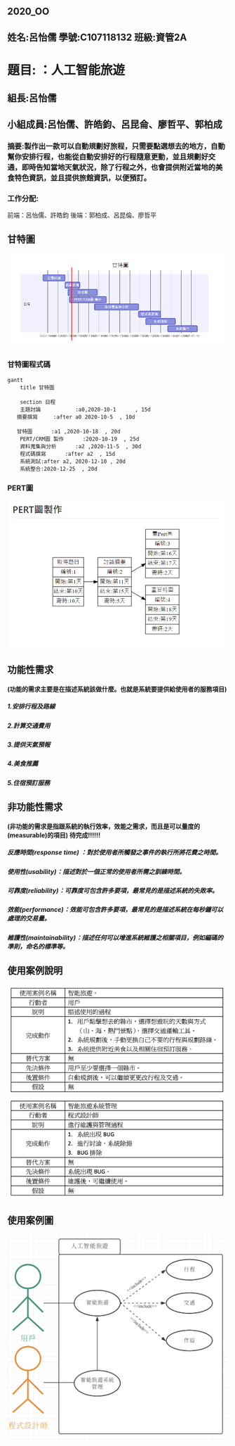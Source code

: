 ## 2020_OO

## 姓名:呂怡儒  學號:C107118132 班級:資管2A

# 題目: ：人工智能旅遊        

## 組長:呂怡儒

## 小組成員:呂怡儒、許皓鈞、呂昆侖、廖哲平、郭柏成

### 摘要:製作出一款可以自動規劃好旅程，只需要點選想去的地方，自動幫你安排行程，也能從自動安排好的行程隨意更動，並且規劃好交通，即時告知當地天氣狀況，除了行程之外，也會提供附近當地的美食特色資訊，並且提供旅館資訊，以便預訂。

### 工作分配: 
前端：呂怡儒、許皓鈞 
後端：郭柏成、呂昆倫、廖哲平

## 甘特圖
![g](甘特圖.png "g")

### 甘特圖程式碼
```mermaid
gantt
    title 甘特圖

    section 日程
    主題討論           :a0,2020-10-1      , 15d
   摘要撰寫     :after a0 2020-10-5  , 10d
    
   甘特圖      :a1 ,2020-10-18  , 20d
    PERT/CRM圖 製作      :2020-10-19  , 25d
    資料蒐集與分析      :a2 ,2020-11-5  , 30d
    程式碼撰寫      :after a2  , 15d
    系統測試:after a2, 2020-12-10 , 20d
    系統整合:2020-12-25  , 20d
```


### PERT圖
![g](pert.png "g")



## 功能性需求


#### (功能的需求主要是在描述系統該做什麼。也就是系統要提供給使用者的服務項目)


##### 1.安排行程及路線
##### 2.計算交通費用
##### 3.提供天氣預報
##### 4.美食推薦
##### 5.住宿預訂服務


## 非功能性需求


#### (非功能的需求是指跟系統的執行效率，效能之需求，而且是可以量度的(measurable)的項目)       待完成!!!!!!


##### 反應時間(response time) ：對於使用者所觸發之事件的執行所將花費之時間。 
##### 使用性(usability)：描述對於一個正常的使用者所需之訓練時間。 
##### 可靠度(reliability)：可靠度可包含許多要項，最常見的是描述系統的失敗率。 
##### 效能(performance)：效能可包含許多要項，最常見的是描述系統在每秒鐘可以處理的交易量。 
##### 維護性(maintainability)：描述任何可以增進系統維護之相關項目，例如編碼的準則，命名的標準等。

## 使用案例說明
![使用案例說明](使用案例說明.png "使用案例說明")

## 使用案例圖
![使用案例說明](使用案例圖.png "使用案例說明")




